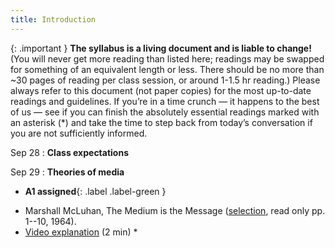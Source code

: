 ```yaml
---
title: Introduction
---
```

{: .important }
**The syllabus is a living document and is liable to change!** (You will never get more reading than listed here; readings may be swapped for something of an equivalent length or less. There should be no more than ~30 pages of reading per class session, or around 1-1.5 hr reading.) Please always refer to this document (not paper copies) for the most up-to-date readings and guidelines. If you’re in a time crunch — it happens to the best of us — see if you can finish the absolutely essential readings marked with an asterisk (*) and take the time to step back from today’s conversation if you are not sufficiently informed.

Sep 28
: **Class expectations**

Sep 29
: **Theories of media**
- **A1 assigned**{: .label .label-green } 
<!-- -   Mary Kearney, "[Introduction, or How to Cook An Artichoke](https://www.taylorfrancis.com/chapters/edit/10.4324/9781315879970-1/introduction-cook-artichoke-mary-celeste-kearney)" (8 pp) -->
-   Marshall McLuhan, The Medium is the Message ([selection](https://web.mit.edu/allanmc/www/mcluhan.mediummessage.pdf), read only pp. 1--10, 1964). 
- [Video explanation](https://www.youtube.com/watch?v=09ML9n5f1fE) (2 min) *

<!-- : **Section**{: .label .label-purple }[Intro to Java](#)
  : [Solution](#)

Sep 30
: [Variables & Objects](#)
  : [1.2](#), [2.1](#)

Oct 1
: **Lab**{: .label .label-purple } [Intro to Java](#)

Oct 2
: [Tracing, IntLists, & Recursion](#)
  : [2.1](#)
: **HW 1 due**{: .label .label-red } -->
